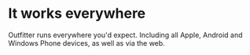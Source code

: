 # It works everywhere
Outfitter runs everywhere you'd expect. Including all Apple, Android and Windows Phone devices, as well as via the web.
